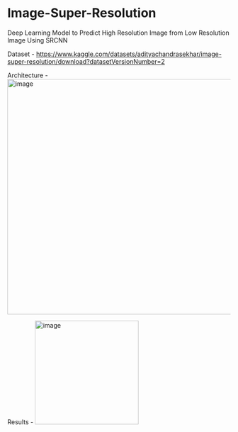 # Image-Super-Resolution
Deep Learning Model to Predict High Resolution Image from Low Resolution Image Using SRCNN

Dataset - https://www.kaggle.com/datasets/adityachandrasekhar/image-super-resolution/download?datasetVersionNumber=2

Architecture - <img width="531" alt="image" src="https://github.com/emailnishus/Image-Super-Resolution/assets/93818706/8fbb1485-66fa-44f8-9f6e-952b77b1abf7">

Results - <img width="234" alt="image" src="https://github.com/emailnishus/Image-Super-Resolution/assets/93818706/4e353ef0-149c-48e0-944a-7a264245592d">



